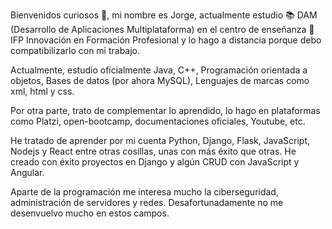 Bienvenidos curiosos 👋, mi nombre es Jorge, actualmente estudio 📚 DAM (Desarrollo de Aplicaciones Multiplataforma) en el centro de enseñanza 🏫 IFP Innovación en Formación Profesional y lo hago a distancia porque debo compatibilizarlo con mi trabajo.

Actualmente, estudio oficialmente Java, C++, Programación orientada a objetos, Bases de datos (por ahora MySQL), Lenguajes de marcas como xml, html y css.

Por otra parte, trato de complementar lo aprendido, lo hago en plataformas como Platzi, open-bootcamp, documentaciones oficiales, Youtube, etc.

He tratado de aprender por mi cuenta Python, Django, Flask, JavaScript, Nodejs y React entre otras cosillas, unas con más éxito que otras. He creado con éxito proyectos en Django y algún CRUD con JavaScript y Angular.

Aparte de la programación me interesa mucho la ciberseguridad, administración de servidores y redes. Desafortunadamente no me desenvuelvo mucho en estos campos. 
